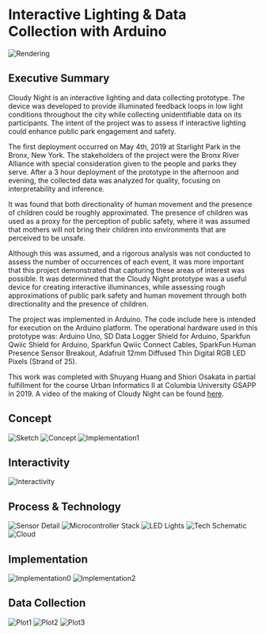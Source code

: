 # Interactive Lighting & Data Collection with Arduino

![Rendering](https://github.com/nickkunz/cloudynight/blob/master/Images/rendering.jpg)

## Executive Summary
Cloudy Night is an interactive lighting and data collecting prototype. The device was developed to provide illuminated feedback loops in low light conditions throughout the city while collecting unidentifiable data on its participants. The intent of the project was to assess if interactive lighting could enhance public park engagement and safety. 

The first deployment occurred on May 4th, 2019 at Starlight Park in the Bronx, New York. The stakeholders of the project were the Bronx River Alliance with special consideration given to the people and parks they serve. After a 3 hour deployment of the prototype in the afternoon and evening, the collected data was analyzed for quality, focusing on interpretability and inference. 

It was found that both directionality of human movement and the presence of children could be roughly approximated. The presence of children was used as a proxy for the perception of public safety, where it was assumed that mothers will not bring their children into environments that are perceived to be unsafe. 

Although this was assumed, and a rigorous analysis was not conducted to assess the number of occurrences of each event, it was more important that this project demonstrated that capturing these areas of interest was possible. It was determined that the Cloudy Night prototype was a useful device for creating interactive illuminances, while assessing rough approximations of public park safety and human movement through both directionality and the presence of children.

The project was implemented in Arduino. The code include here is intended for execution on the Arduino platform. The operational hardware used in this prototype was: Arduino Uno, SD Data Logger Shield for Arduino, Sparkfun Qwiic Shield for Arduino, Sparkfun Qwiic Connect Cables, SparkFun Human Presence Sensor Breakout, Adafruit 12mm Diffused Thin Digital RGB LED Pixels (Strand of 25).

This work was completed with Shuyang Huang and Shiori Osakata in partial fulfillment for the course Urban Informatics II at Columbia University GSAPP in 2019. A video of the making of Cloudy Night can be found <a href="https://www.youtube.com/watch?v=UFdZAbp3dc4&t=0s">here</a>.

## Concept
![Sketch](https://github.com/nickkunz/cloudynight/blob/master/Images/sketch.png)
![Concept](https://github.com/nickkunz/cloudynight/blob/master/Images/concept.png)
![Implementation1](https://github.com/nickkunz/cloudynight/blob/master/Images/implementation1.png)

## Interactivity
![Interactivity](https://github.com/nickkunz/cloudynight/blob/master/Images/interaction.png)

## Process & Technology
![Sensor Detail](https://github.com/nickkunz/cloudynight/blob/master/Images/sensordetail.jpg)
![Microcontroller Stack](https://github.com/nickkunz/cloudynight/blob/master/Images/stack.jpg)
![LED Lights](https://github.com/nickkunz/cloudynight/blob/master/Images/leds.jpg)
![Tech Schematic](https://github.com/nickkunz/cloudynight/blob/master/Images/schematic.jpg)
![Cloud](https://github.com/nickkunz/cloudynight/blob/master/Images/cloud.jpg)

## Implementation
![Implementation0](https://github.com/nickkunz/cloudynight/blob/master/Images/implementation.jpeg)
![Implementation2](https://github.com/nickkunz/cloudynight/blob/master/Images/implementation2.jpg)

## Data Collection
![Plot1](https://github.com/nickkunz/cloudynight/blob/master/Images/humanplot.jpg)
![Plot2](https://github.com/nickkunz/cloudynight/blob/master/Images/directionplot.jpg)
![Plot3](https://github.com/nickkunz/cloudynight/blob/master/Images/childrenplot.jpg)
